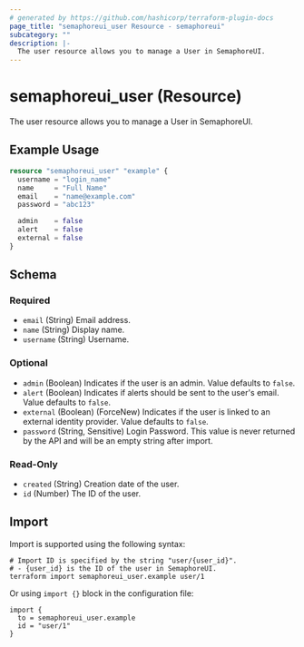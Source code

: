 ```yaml
---
# generated by https://github.com/hashicorp/terraform-plugin-docs
page_title: "semaphoreui_user Resource - semaphoreui"
subcategory: ""
description: |-
  The user resource allows you to manage a User in SemaphoreUI.
---
```


# semaphoreui_user (Resource)

The user resource allows you to manage a User in SemaphoreUI.

## Example Usage

```terraform
resource "semaphoreui_user" "example" {
  username = "login_name"
  name     = "Full Name"
  email    = "name@example.com"
  password = "abc123"

  admin    = false
  alert    = false
  external = false
}
```

<!-- schema generated by tfplugindocs -->
## Schema

### Required

- `email` (String) Email address.
- `name` (String) Display name.
- `username` (String) Username.

### Optional

- `admin` (Boolean) Indicates if the user is an admin. Value defaults to `false`.
- `alert` (Boolean) Indicates if alerts should be sent to the user's email. Value defaults to `false`.
- `external` (Boolean) (ForceNew) Indicates if the user is linked to an external identity provider. Value defaults to `false`.
- `password` (String, Sensitive) Login Password. This value is never returned by the API and will be an empty string after import.

### Read-Only

- `created` (String) Creation date of the user.
- `id` (Number) The ID of the user.

## Import

Import is supported using the following syntax:

```shell
# Import ID is specified by the string "user/{user_id}".
# - {user_id} is the ID of the user in SemaphoreUI.
terraform import semaphoreui_user.example user/1
```
Or using `import {}` block in the configuration file:
```hcl
import {
  to = semaphoreui_user.example
  id = "user/1"
}
```
